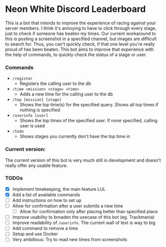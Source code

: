# Neon White Discord Leaderboard
This is a bot that intends to improve the experience of racing against your server members. I think it's annoying to have to click through every stage, just to check if someone has beaten my times. Our current workaround to this is posting a screenshot in a specified channel, but images are difficult to search for. Thus, you can't quickly check, if that one level you're really proud of has been beaten. This bot aims to improve that experience with the help of commands, to quickly check the status of a stage or user.

### Commands
- `/register`
  - Registers the calling user to the db
- `/time <mission> <stage> <time>`
  - Adds a new time for the calling user to the db
- `/top [mission] [stage]`
  - Shows the top time(s) for the specified query. Shows all top times if nothing is specified
- `/userinfo [user]`
  - Shows the top times of the specified user. If none specified, calling user is used
- `/todo`
  - Shows stages you currently don't have the top time in

### Current version:
The current version of this bot is very much still in development and doesn't really offer any usable feature.

### TODOs
- [x] Implement timekeeping, the main feature LUL
- [x] Add a list of available commands
- [ ] Add instructions on how to set up
- [ ] Allow for confirmation after a user submits a new time
  - [ ] Allow for confirmation only after placing better than specified place
- [ ] Improve usability to broaden the usecase of this bot (eg. Trackmania)
- [ ] Improve readability of `/userinfo`. The current wall of text is way to big
- [ ] Add command to remove a time
- [ ] Setup and use Docker
- [ ] Very ambitious: Try to read new times from screenshots